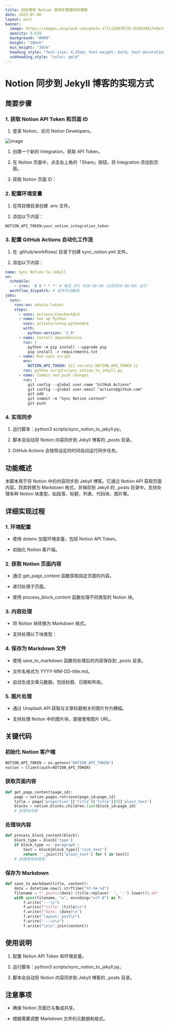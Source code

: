 ```yaml
---
title: 如何使用 Notion 来同步管理你的博客
date: 2025-07-06
layout: post
banner:
  image: https://images.unsplash.com/photo-1711128676735-83d5d9d17e9a?crop=entropy&cs=tinysrgb&fit=max&fm=jpg&ixid=M3w2OTIwMzJ8MHwxfHJhbmRvbXx8fHx8fHx8fDE3NTE4MzMzODJ8&ixlib=rb-4.1.0&q=80&w=1080
  opacity: 0.618
  background: "#000"
  height: "100vh"
  min_height: "38vh"
  heading_style: "font-size: 4.25em; font-weight: bold; text-decoration: underline"
  subheading_style: "color: gold"
---
```


# Notion 同步到 Jekyll 博客的实现方式

## 简要步骤

### 1. 获取 Notion API Token 和页面 ID

1. 登录 Notion，访问 Notion Developers。

![image](https://prod-files-secure.s3.us-west-2.amazonaws.com/a7a0cc5a-89b9-4cda-8686-1fba0ca52f40/d19c1afe-dea5-4312-9333-786b0ba83054/image.png?X-Amz-Algorithm=AWS4-HMAC-SHA256&X-Amz-Content-Sha256=UNSIGNED-PAYLOAD&X-Amz-Credential=ASIAZI2LB466TANAEWQI%2F20250706%2Fus-west-2%2Fs3%2Faws4_request&X-Amz-Date=20250706T202301Z&X-Amz-Expires=3600&X-Amz-Security-Token=IQoJb3JpZ2luX2VjEFoaCXVzLXdlc3QtMiJGMEQCIEF2B67Xvg1fbQdAtRQvmTuEMj8kpathS4aBls1exjzIAiBvFQck1uJkpJfYyVBP6Wa9VSNIGTUc%2FPKDbf5qDjfy0ir%2FAwhjEAAaDDYzNzQyMzE4MzgwNSIMw6x8YL2g0xSd3B6ZKtwDAt2NYsWFHBtjyPjd9XN5%2Fb3BtvC%2BojaHxIzzdFgjxiN0ZDozT0q%2F4plmublbKo3%2BR3lZMwmp%2FvoeN3Az8aHH%2FKjQnyNxSyJR2YWouOgWBNLNeNOIm%2BcHcbWQL%2Bc9oVM42i%2Bk%2B%2F4devbOFg8zUv5Y3VoLPMgnkWp%2B%2FEh4nPyqu3Z6yZpNRd%2BoYz56seWjQAzCBgxaEVHE5D7TfBlKeoQ9k28sVuyq041Qtf%2FXq3G%2B82SwPnmdDLieFiUko%2B1kB%2FrLVHvhWt9DuoVdSFKU47pVxJ7kTdIeS1e0X6%2FXtjCo9AHY0EIEdVIBSDuyzK911ukbUDozq30vfI3RgfO9ZLKvzWs1jP72oPMO%2FUnPtp%2BTkCoxXGJyShMRQialP3AIBpfpCDNr5AyqRd5m6uTk2tTPXS6CkPdwta0MIl7UmArnOezeKSpOxTcyG0K9YJCk87VKpoCBT9cV9b3Pdd8UreDvYjMMF1YQvdIWZ6Ta5AZ2NF7J0BNL0jQMz7Z0VqlGmRl6XpY7%2FvjdrJrjrngFytO3clfkCmPuSiEnMRSaMmNir8hvoU7M4uwZP1AK4PmZ5S3d%2BUR%2BDW75wgLh3Z3FcXcG4vozQv1n1jUMK7d72a4J%2Br6Q4Wab5dItnM8zabww4PaqwwY6pgH0rYq37UWSfmxEl%2F0swSB%2FmydoYNJFoancg%2FaVo6gsc4MFk7uKA4NblVV635CuZfLTR5vL1WS6QQ5tsyo0cDPSm5zXrfNC0CcduonDjKxcYyJm7r63jkLjb1AYpe6TX0QS8aPn04D9gaSloahnr5Y%2B8Hu0yTfMyr0nwQAyfghvA13K8KDGY8cp0ztZiEDut4WmiiD60xpQHCgn443DcR5LljstOZTi&X-Amz-Signature=201eb8039507521a4715e3558afb5b9a573e44d304129f3617f2244fe5db2860&X-Amz-SignedHeaders=host&x-amz-checksum-mode=ENABLED&x-id=GetObject)

1. 创建一个新的 Integration，获取 API Token。

1. 在 Notion 页面中，点击右上角的「Share」按钮，将 Integration 添加到页面。

1. 获取 Notion 页面 ID：


### 2. 配置环境变量

1. 在项目根目录创建 .env 文件。

1. 添加以下内容：

```javascript
NOTION_API_TOKEN=your_notion_integration_token
```

### 3. 配置 GitHub Actions 自动化工作流

1. 在 .github/workflows/ 目录下创建 sync_notion.yml 文件。

1. 添加以下内容：

```yaml
name: Sync Notion to Jekyll
on:
  schedule:
    - cron: '0 0 * * *' # 每天 UTC 时间 00:00（北京时间 08:00）运行
  workflow_dispatch: # 支持手动触发
jobs:
  sync:
    runs-on: ubuntu-latest
    steps:
      - uses: actions/checkout@v3
      - name: Set up Python
        uses: actions/setup-python@v4
        with:
          python-version: '3.9'
      - name: Install dependencies
        run: |
          python -m pip install --upgrade pip
          pip install -r requirements.txt
      - name: Run sync script
        env:
          NOTION_API_TOKEN: ${{ secrets.NOTION_API_TOKEN }}
        run: python scripts/sync_notion_to_jekyll.py
      - name: Commit and push changes
        run: |
          git config --global user.name "GitHub Actions"
          git config --global user.email "actions@github.com"
          git add .
          git commit -m "Sync Notion content"
          git push
```

### 4. 实现同步

1. 运行脚本：python3 scripts/sync_notion_to_jekyll.py。

1. 脚本会自动将 Notion 内容同步到 Jekyll 博客的 _posts 目录。

1. GitHub Actions 会按照设定的时间自动运行同步任务。

## 功能概述

本脚本用于将 Notion 中的内容同步到 Jekyll 博客。它通过 Notion API 获取页面内容，将其转换为 Markdown 格式，并保存到 Jekyll 的 _posts 目录中。支持处理多种 Notion 块类型，如段落、标题、列表、代码块、图片等。

## 详细实现过程

### 1. 环境配置

- 使用 dotenv 加载环境变量，包括 Notion API Token。

- 初始化 Notion 客户端。

### 2. 获取 Notion 页面内容

- 通过 get_page_content 函数获取指定页面的内容。

- 递归处理子页面。

- 使用 process_block_content 函数处理不同类型的 Notion 块。

### 3. 内容处理

- 将 Notion 块转换为 Markdown 格式。

- 支持处理以下块类型：


### 4. 保存为 Markdown 文件

- 使用 save_to_markdown 函数将处理后的内容保存到 _posts 目录。

- 文件名格式为 YYYY-MM-DD-title.md。

- 自动生成文章元数据，包括标题、日期和布局。

### 5. 图片处理

- 通过 Unsplash API 获取与文章标题相关的图片作为横幅。

- 支持处理 Notion 中的图片块，直接使用图片 URL。

## 关键代码

### 初始化 Notion 客户端

```python
NOTION_API_TOKEN = os.getenv("NOTION_API_TOKEN")
notion = Client(auth=NOTION_API_TOKEN)
```

### 获取页面内容

```python
def get_page_content(page_id):
    page = notion.pages.retrieve(page_id=page_id)
    title = page['properties']['title']['title'][0]['plain_text']
    blocks = notion.blocks.children.list(block_id=page_id)
    # 处理块内容
```

### 处理块内容

```python
def process_block_content(block):
    block_type = block['type']
    if block_type == 'paragraph':
        text = block[block_type]['rich_text']
        return ''.join([t['plain_text'] for t in text])
    # 处理其他块类型
```

### 保存为 Markdown

```python
def save_to_markdown(title, content):
    date = datetime.now().strftime("%Y-%m-%d")
    filename = f"_posts/{date}-{title.replace(' ', '-').lower()}.md"
    with open(filename, "w", encoding="utf-8") as f:
        f.write("---\n")
        f.write(f"title: {title}\n")
        f.write(f"date: {date}\n")
        f.write("layout: post\n")
        f.write("---\n\n")
        f.write("\n\n".join(content))
```

## 使用说明

1. 配置 Notion API Token 和环境变量。

1. 运行脚本：python3 scripts/sync_notion_to_jekyll.py。

1. 脚本会自动将 Notion 内容同步到 Jekyll 博客的 _posts 目录。

## 注意事项

- 确保 Notion 页面已与集成共享。

- 根据需要调整 Markdown 文件的元数据和格式。